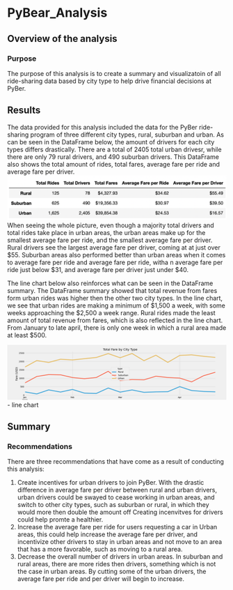 # PyBear_Analysis
## Overview of the analysis
### Purpose
The purpose of this analysis is to create a summary and visualizatoin of all ride-sharing data based by city type to help drive financial decisions at PyBer.
## Results
 The data provided for this analysis included the data for the PyBer ride-sharing program of three different city types, rural, suburban and urban. As can be seen in the DataFrame below, the amount of drivers for each city types differs drastically. There are a total of 2405 total urban drivesr, while there are only 79 rural drivers, and 490 suburban drivers. This DataFrame also shows the total amount of rides, total fares, average fare per ride and average fare per driver. 
 ![DataFrame Summary,](analysis/Total_fare_by_type.png) 
 When seeing the whole picture, even though a majority total drivers and total rides take place in urban areas, the urban areas make up for the smallest average fare per ride, and the smallest average fare per driver. Rural drivers see the largest average fare per driver, coming at at just over $55. Suburban areas also performed better than urban areas when it comes to average fare per ride and average fare per ride, witha n average fare per ride just below $31, and average fare per driver just under $40.
 
 The line chart below also reinforces what can be seen in the DataFrame summary. The DataFrame summary showed that total revenue from fares form urban rides was higher then the other two city types. In the line chart, we see that urban rides are making a minimum of $1,500 a week, with some weeks approaching the $2,500 a week range. Rural rides made the least amount of total revenue from fares, which is also reflected in the line chart. From January to late april, there is only one week in which a rural area made at least $500.
 
![Line chart below](analysis/Fare_by_city_chart.png) - line chart
## Summary
### Recommendations
There are three recommendations that have come as a result of conducting this analysis:
1. Create incentives for urban drivers to join PyBer. With the drastic difference in average fare per driver between rural and urban drivers, urban drivers could be swayed to cease working in urban areas, and switch to other city types, such as suburban or rural, in which they would more then double the amount  off Creating incenvitves for drivers could help promte a healthier. 
2. Increase the average fare per ride for users requesting a car in Urban areas, this could help increase the average fare per driver, and incentivize other drivers to stay in urban areas and not move to an area that has a more favorable, such as moving to a rural area.
3. Decrease the overall number of drivers in urban areas. In suburban and rural areas, there are more rides then drivers, something which is not the case in urban areas. By cutting some of the urban drivers, the average fare per ride and per driver will begin to increase.  
